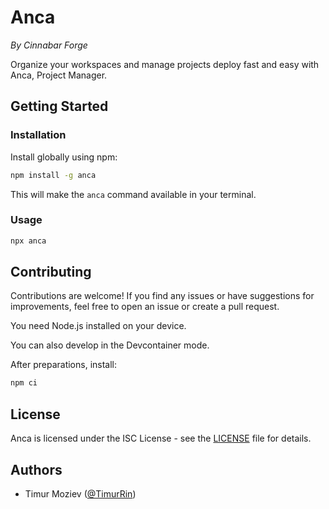 # Anca

_By Cinnabar Forge_

Organize your workspaces and manage projects deploy fast and easy with Anca, Project Manager.

## Getting Started

### Installation

Install globally using npm:

```bash
npm install -g anca
```

This will make the `anca` command available in your terminal.

### Usage

```bash
npx anca
```

## Contributing

Contributions are welcome! If you find any issues or have suggestions for improvements, feel free to open an issue or create a pull request.

You need Node.js installed on your device.

You can also develop in the Devcontainer mode.

After preparations, install:

```bash
npm ci
```

## License

Anca is licensed under the ISC License - see the [LICENSE](LICENSE) file for details.

## Authors

- Timur Moziev ([@TimurRin](https://github.com/TimurRin))

